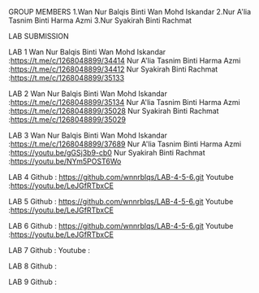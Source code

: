 GROUP MEMBERS
1.Wan Nur Balqis Binti Wan Mohd Iskandar 
2.Nur A'lia Tasnim Binti Harma Azmi
3.Nur Syakirah Binti Rachmat

LAB SUBMISSION

LAB 1
Wan Nur Balqis Binti Wan Mohd Iskandar :https://t.me/c/1268048899/34414
Nur A'lia Tasnim Binti Harma Azmi :https://t.me/c/1268048899/34412
Nur Syakirah Binti Rachmat :https://t.me/c/1268048899/35133

LAB 2
Wan Nur Balqis Binti Wan Mohd Iskandar :https://t.me/c/1268048899/35134
Nur A'lia Tasnim Binti Harma Azmi :https://t.me/c/1268048899/35028
Nur Syakirah Binti Rachmat :https://t.me/c/1268048899/35029

LAB 3
Wan Nur Balqis Binti Wan Mohd Iskandar :https://t.me/c/1268048899/37689
Nur A'lia Tasnim Binti Harma Azmi :https://youtu.be/gGSj3b9-cb0
Nur Syakirah Binti Rachmat :https://youtu.be/NYm5POST6Wo

LAB 4 
Github : https://github.com/wnnrblqs/LAB-4-5-6.git
Youtube :https://youtu.be/LeJGfRTbxCE

LAB 5 
Github : https://github.com/wnnrblqs/LAB-4-5-6.git
Youtube :https://youtu.be/LeJGfRTbxCE

LAB 6 
Github : https://github.com/wnnrblqs/LAB-4-5-6.git
Youtube :https://youtu.be/LeJGfRTbxCE

LAB 7 
Github : 
Youtube :

LAB 8 
Github : 

LAB 9 
Github : 
